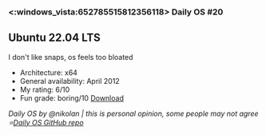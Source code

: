 ### <:windows_vista:652785515812356118> Daily OS #20
## Ubuntu 22.04 LTS
I don't like snaps, os feels too bloated
- Architecture: x64
- General availability: April 2012
- My rating: 6/10
- Fun grade: boring/10
[Download](<https://releases.ubuntu.com/jammy/>)

*Daily OS by @nikolan | this is personal opinion, some people may not agree*
*⭐[Daily OS GitHub repo](<https://github.com/nikolan123/daily-os>)*
